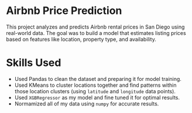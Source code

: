 # Airbnb Price Prediction
This project analyzes and predicts Airbnb rental prices in San Diego using real-world data. The goal was to build a model that estimates listing prices based on features like location, property type, and availability. 

# Skills Used 
- Used Pandas to clean the dataset and preparing it for model training. 
- Used KMeans to cluster locations together and find patterns within those location clusters (using `latitude` and `longitude` data points).
- Used `XGBRegressor` as my model and fine tuned it for optimal results.
- Normamized all of my data using `numpy` for accurate results. 
